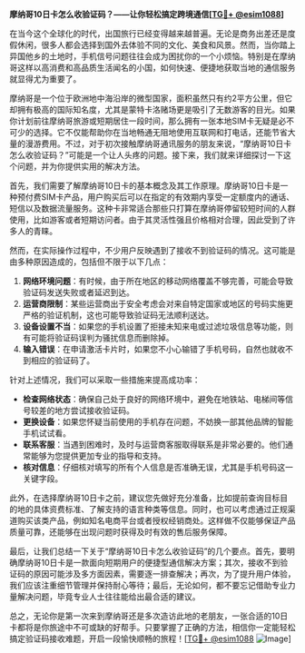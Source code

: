 **摩纳哥10日卡怎么收验证码？——让你轻松搞定跨境通信[[TG💪+ @esim1088](https://t.me/s/esim1088)]**

在当今这个全球化的时代，出国旅行已经变得越来越普遍。无论是商务出差还是度假休闲，很多人都会选择到国外去体验不同的文化、美食和风景。然而，当你踏上异国他乡的土地时，手机信号问题往往会成为困扰你的一个小烦恼。特别是在摩纳哥这样以高消费和高品质生活闻名的小国，如何快速、便捷地获取当地的通信服务就显得尤为重要了。

摩纳哥是一个位于欧洲地中海沿岸的微型国家，面积虽然只有约2平方公里，但它却拥有极高的国际知名度，尤其是蒙特卡洛赌场更是吸引了无数游客的目光。如果你计划前往摩纳哥旅游或短期居住一段时间，那么拥有一张本地SIM卡无疑是必不可少的选择。它不仅能帮助你在当地畅通无阻地使用互联网和打电话，还能节省大量的漫游费用。不过，对于初次接触摩纳哥通讯服务的朋友来说，“摩纳哥10日卡怎么收验证码？”可能是一个让人头疼的问题。接下来，我们就来详细探讨一下这个问题，并为你提供实用的解决方法。

首先，我们需要了解摩纳哥10日卡的基本概念及其工作原理。摩纳哥10日卡是一种预付费SIM卡产品，用户购买后可以在指定的有效期内享受一定额度内的通话、短信以及数据流量服务。这种卡非常适合那些只打算在摩纳哥停留较短时间的人群使用，比如游客或者短期访问者。由于其灵活性强且价格相对合理，因此受到了许多人的青睐。

然而，在实际操作过程中，不少用户反映遇到了接收不到验证码的情况。这可能是由多种原因造成的，包括但不限于以下几点：

1. **网络环境问题**：有时候，由于所在地区的移动网络覆盖不够完善，可能会导致验证码发送失败或者延迟到达。
2. **运营商限制**：某些运营商出于安全考虑会对来自特定国家或地区的号码实施更严格的验证机制，这也可能导致验证码无法顺利送达。
3. **设备设置不当**：如果您的手机设置了拒接未知来电或过滤垃圾信息等功能，则有可能将验证码误判为骚扰信息而删除掉。
4. **输入错误**：在申请激活卡片时，如果您不小心输错了手机号码，自然也就收不到相应的验证码了。

针对上述情况，我们可以采取一些措施来提高成功率：

- **检查网络状态**：确保自己处于良好的网络环境中，避免在地铁站、电梯间等信号较差的地方尝试接收验证码。
- **更换设备**：如果您怀疑当前使用的手机存在问题，不妨换一部其他品牌的智能手机试试看。
- **联系客服**：当遇到困难时，及时与运营商客服取得联系是非常必要的。他们通常能够为您提供更加专业的指导和支持。
- **核对信息**：仔细核对填写的所有个人信息是否准确无误，尤其是手机号码这一关键字段。

此外，在选择摩纳哥10日卡之前，建议您先做好充分准备，比如提前查询目标目的地的具体资费标准、了解支持的语言种类等信息。同时，也可以考虑通过正规渠道购买该类产品，例如知名电商平台或者授权经销商处。这样做不仅能够保证产品质量可靠，还能够在出现问题时获得及时有效的售后服务保障。

最后，让我们总结一下关于“摩纳哥10日卡怎么收验证码”的几个要点。首先，要明确摩纳哥10日卡是一款面向短期用户的便捷型通信解决方案；其次，接收不到验证码的原因可能涉及多方面因素，需要逐一排查解决；再次，为了提升用户体验，我们应该注重细节管理并保持耐心等待；最后，无论如何，都不要忘记借助专业力量解决问题，毕竟专业人士往往能给出最合适的建议。

总之，无论你是第一次来到摩纳哥还是多次造访此地的老朋友，一张合适的10日卡都将是你旅途中不可或缺的好帮手。只要掌握了正确的方法，相信你一定能轻松搞定验证码接收难题，开启一段愉快顺畅的旅程！[[TG💪+ @esim1088](https://t.me/s/esim1088) ![Image](https://i.postimg.cc/4NQfJmqS/Snipaste-2025-05-13-00-14-12.png)]